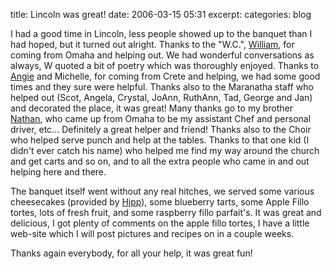 title: Lincoln was great!
date: 2006-03-15 05:31
excerpt: 
categories: blog

I had a good time in Lincoln, less people showed up to the banquet than I had hoped, but it turned out alright. Thanks to the "W.C.", [William](http://norsola.blogspot.com/), for coming from Omaha and helping out. We had wonderful conversations as always, W quoted a bit of poetry which was thoroughly enjoyed. Thanks to [Angie](http://profile.myspace.com/60907302) and Michelle, for coming from Crete and helping, we had some good times and they sure were helpful. Thanks also to the Maranatha staff who helped out (Scot, Angela, Crystal, JoAnn, RuthAnn, Tad, George and Jan) and decorated the place, it was great! Many thanks go to my brother [Nathan](http://profile.myspace.com/28264591), who came up from Omaha to be my assistant Chef and personal driver, etc... Definitely a great helper and friend! Thanks also to the Choir who helped serve punch and help at the tables. Thanks to that one kid (I didn't ever catch his name) who helped me find my way around the church and get carts and so on, and to all the extra people who came in and out helping here and there.

The banquet itself went without any real hitches, we served some various cheesecakes (provided by [Hipp](http://www.hippfoods.com/)), some blueberry tarts, some Apple Fillo tortes, lots of fresh fruit, and some raspberry fillo parfait's. It was great and delicious, I got plenty of comments on the apple fillo tortes, I have a little web-site which I will post pictures and recipes on in a couple weeks.

Thanks again everybody, for all your help, it was great fun!